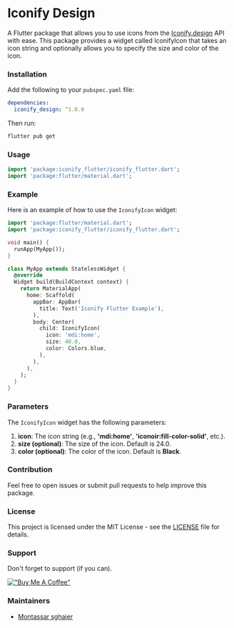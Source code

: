 <!--
This README describes the package. If you publish this package to pub.dev,
this README's contents appear on the landing page for your package.

For information about how to write a good package README, see the guide for
[writing package pages](https://dart.dev/guides/libraries/writing-package-pages).

For general information about developing packages, see the Dart guide for
[creating packages](https://dart.dev/guides/libraries/create-library-packages)
and the Flutter guide for
[developing packages and plugins](https://flutter.dev/developing-packages).
-->

# Iconify Design

A Flutter package that allows you to use icons from the [Iconify.design](https://iconify.design/) API with ease. This package provides a widget called IconifyIcon that takes an icon string and optionally allows you to specify the size and color of the icon.

### Installation
Add the following to your `pubspec.yaml` file:

```yaml
dependencies:
  iconify_design: ^1.0.0
```
Then run:
```sh
flutter pub get
```
### Usage

```dart
import 'package:iconify_flutter/iconify_flutter.dart';
import 'package:flutter/material.dart';
```
### Example
Here is an example of how to use the `IconifyIcon` widget:

```dart
import 'package:flutter/material.dart';
import 'package:iconify_flutter/iconify_flutter.dart';

void main() {
  runApp(MyApp());
}

class MyApp extends StatelessWidget {
  @override
  Widget build(BuildContext context) {
    return MaterialApp(
      home: Scaffold(
        appBar: AppBar(
          title: Text('Iconify Flutter Example'),
        ),
        body: Center(
          child: IconifyIcon(
            icon: 'mdi:home',
            size: 48.0,
            color: Colors.blue,
          ),
        ),
      ),
    );
  }
}
```

### Parameters
The `IconifyIcon` widget has the following parameters:
1. **icon**: The icon string (e.g., **'mdi:home'**, **'iconoir:fill-color-solid'**, etc.).
2. **size (optional)**: The size of the icon. Default is 24.0.
3. **color (optional)**: The color of the icon. Default is **Black**.

### Contribution

Feel free to open issues or submit pull requests to help improve this package.

### License

This project is licensed under the MIT License - see the [LICENSE](https://github.com/ThisIsMonta/iconify_design_flutter/main/LICENSE) file for details.

### Support

Don't forget to support (if you can).

[!["Buy Me A Coffee"](https://www.buymeacoffee.com/assets/img/custom_images/orange_img.png)](https://buymeacoffee.com/monta.sghaier)

### Maintainers

* [Montassar sghaier](https://github.com/ThisIsMonta)